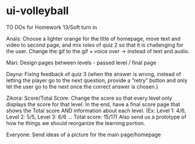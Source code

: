 # ui-volleyball

TO DOs for Homework 13/Soft turn in

Anaïs: Choose a lighter orange for the title of homepage, move text and video to second page, and mix roles of quiz 2 so that it is challenging for the user. Change the gif to the gif + voice over -> instead of text and audio.

Mari: Design pages between levels - passed level / final page

Dayna: Fixing feedback of quiz 3 (when the answer is wrong, instead of letting the player go to the next question, provide a “retry” button and only let the user go to the next once the correct answer is chosen.)

Zikora: Score/Total Score: Change the score so that every level only displays the score for that level. In the end, have a final score page that shows the Total score AND information about each level. (Ex: Level 1: 4/6, Level 2: 5/5, Level 3: 6/6 … Total score: 15/17)
Also send us a prototype of how he things we should reorganize the learning portion.

Everyone: Send ideas of a picture for the main page/homepage
